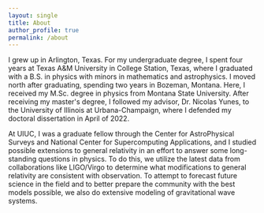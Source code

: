 ```yaml
---
layout: single
title: About
author_profile: true
permalink: /about
---
```


I grew up in Arlington, Texas. For my undergraduate degree, I spent four years at Texas A&M University in College Station, Texas, where I graduated with a B.S. in physics with minors in mathematics and astrophysics. I moved north after graduating, spending two years in Bozeman, Montana. Here, I received my M.Sc. degree in physics from Montana State University. After receiving my master's degree, I followed my advisor, Dr. Nicolas Yunes, to the University of Illinois at Urbana-Champaign, where I defended my doctoral dissertation in April of 2022.

At UIUC, I was a graduate fellow through the Center for AstroPhysical Surveys and National Center for Supercomputing Applications, and I studied possible extensions to general relativity in an effort to answer some long-standing questions in physics. To do this, we utilize the latest data from collaborations like LIGO/Virgo to determine what modifications to general relativity are consistent with observation. To attempt to forecast future science in the field and to better prepare the community with the best models possible, we also do extensive modeling of gravitational wave systems.
